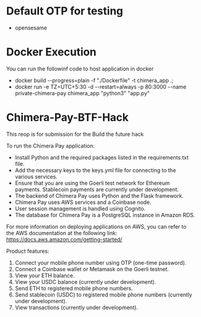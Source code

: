 # Default OTP for testing
- opensesame

# Docker Execution
You can run the followinf code to host application in docker 
- docker build --progress=plain -f "./Dockerfile" -t chimera_app .;
- docker run -e TZ=UTC+5:30 -d --restart=always  -p 80:3000 --name private-chimera-pay chimera_app "python3" "app.py"

# Chimera-Pay-BTF-Hack
This reop is for submission for the Build the future hack

To run the Chimera Pay application:

- Install Python and the required packages listed in the requirements.txt file.
- Add the necessary keys to the keys.yml file for connecting to the various services.
- Ensure that you are using the Goerli test network for Ethereum payments. Stablecoin payments are currently under development.
- The backend of Chimera Pay uses Python and the Flask framework.
- Chimera Pay uses AWS services and a Coinbase node.
- User session management is handled using Cognito.
- The database for Chimera Pay is a PostgreSQL instance in Amazon RDS.

For more information on deploying applications on AWS, you can refer to the AWS documentation at the following link: https://docs.aws.amazon.com/getting-started/


Product features:
1. Connect your mobile phone number using OTP (one-time password).
2. Connect a Coinbase wallet or Metamask on the Goerli testnet.
3. View your ETH balance.
4. View your USDC balance (currently under development).
5. Send ETH to registered mobile phone numbers.
6. Send stablecoin (USDC) to registered mobile phone numbers (currently under development).
7. View transactions (currently under development).

